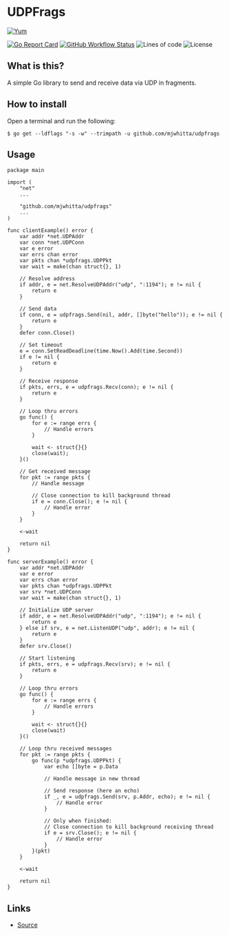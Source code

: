 # UDPFrags

[![Yum](https://img.shields.io/badge/-Buy%20me%20a%20cookie-blue?labelColor=grey&logo=cookiecutter&style=for-the-badge)](https://www.buymeacoffee.com/mjwhitta)

[![Go Report Card](https://goreportcard.com/badge/github.com/mjwhitta/udpfrags?style=for-the-badge)](https://goreportcard.com/report/github.com/mjwhitta/udpfrags)
[![GitHub Workflow Status](https://img.shields.io/github/actions/workflow/status/mjwhitta/udpfrags/ci.yaml?style=for-the-badge)](https://github.com/mjwhitta/udpfrags/actions)
![Lines of code](https://img.shields.io/tokei/lines/github/mjwhitta/udpfrags?style=for-the-badge)
![License](https://img.shields.io/github/license/mjwhitta/udpfrags?style=for-the-badge)

## What is this?

A simple Go library to send and receive data via UDP in fragments.

## How to install

Open a terminal and run the following:

```
$ go get --ldflags "-s -w" --trimpath -u github.com/mjwhitta/udpfrags
```

## Usage

```
package main

import (
    "net"
    ...

    "github.com/mjwhitta/udpfrags"
    ...
)

func clientExample() error {
    var addr *net.UDPAddr
    var conn *net.UDPConn
    var e error
    var errs chan error
    var pkts chan *udpfrags.UDPPkt
    var wait = make(chan struct{}, 1)

    // Resolve address
    if addr, e = net.ResolveUDPAddr("udp", ":1194"); e != nil {
        return e
    }

    // Send data
    if conn, e = udpfrags.Send(nil, addr, []byte("hello")); e != nil {
        return e
    }
    defer conn.Close()

    // Set timeout
    e = conn.SetReadDeadline(time.Now().Add(time.Second))
    if e != nil {
        return e
    }

    // Receive response
    if pkts, errs, e = udpfrags.Recv(conn); e != nil {
        return e
    }

    // Loop thru errors
    go func() {
        for e := range errs {
            // Handle errors
        }

        wait <- struct{}{}
        close(wait);
    }()

    // Get received message
    for pkt := range pkts {
        // Handle message

        // Close connection to kill background thread
        if e = conn.Close(); e != nil {
            // Handle error
        }
    }

    <-wait

    return nil
}

func serverExample() error {
    var addr *net.UDPAddr
    var e error
    var errs chan error
    var pkts chan *udpfrags.UDPPkt
    var srv *net.UDPConn
    var wait = make(chan struct{}, 1)

    // Initialize UDP server
    if addr, e = net.ResolveUDPAddr("udp", ":1194"); e != nil {
        return e
    } else if srv, e = net.ListenUDP("udp", addr); e != nil {
        return e
    }
    defer srv.Close()

    // Start listening
    if pkts, errs, e = udpfrags.Recv(srv); e != nil {
        return e
    }

    // Loop thru errors
    go func() {
        for e := range errs {
            // Handle errors
        }

        wait <- struct{}{}
        close(wait)
    }()

    // Loop thru received messages
    for pkt := range pkts {
        go func(p *udpfrags.UDPPkt) {
            var echo []byte = p.Data

            // Handle message in new thread

            // Send response (here an echo)
            if _, e = udpfrags.Send(srv, p.Addr, echo); e != nil {
                // Handle error
            }

            // Only when finished:
            // Close connection to kill background receiving thread
            if e = srv.Close(); e != nil {
                // Handle error
            }
        }(pkt)
    }

    <-wait

    return nil
}
```

## Links

- [Source](https://github.com/mjwhitta/udpfrags)
